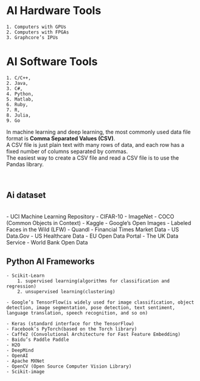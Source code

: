 # AI Hardware Tools
    1. Computers with GPUs
    2. Computers with FPGAs
    3. Graphcore’s IPUs

# AI Software Tools
    1. C/C++,
    2. Java, 
    3. C#, 
    4. Python, 
    5. Matlab, 
    6. Ruby, 
    7. R, 
    8. Julia, 
    9. Go

In machine learning and deep learning, the most commonly used data file format is **Comma Separated Values (CSV)**.
<br>
A CSV file is just plain text with many rows of data, and each row has a fixed number of columns separated by commas.
<br>
The easiest way to create a CSV file and read a CSV file is to use the Pandas library.

<br>

## Ai dataset

<br>
    - UCI Machine Learning Repository
    - CIFAR-­10
    - ImageNet
    - COCO (Common Objects in Context)
    - Kaggle
    - Google’s Open Images
    - Labeled Faces in the Wild (LFW)
    - Quandl
    - Financial Times Market Data
    - US Data.Gov
    - US Healthcare Data
    - EU Open Data Portal
    - The UK Data Service
    - World Bank Open Data

## Python AI Frameworks
    - Scikit-­Learn
        1. supervised learning(algorithms for classification and regression)
        2. unsupervised learning(clustering)

    - Google’s TensorFlow(is widely used for image classification, object detection, image segmentation, pose detection, text sentiment, language translation, speech recognition, and so on)       

    - Keras (standard interface for the TensorFlow)
    - Facebook’s PyTorch(based on the Torch library)
    - Caffe2 (Convolutional Architecture for Fast Feature Embedding)
    - Baidu’s Paddle Paddle
    - H2O
    - DeepMind
    - OpenAI
    - Apache MXNet
    - OpenCV (Open Source Computer Vision Library)
    - Scikit-­image 